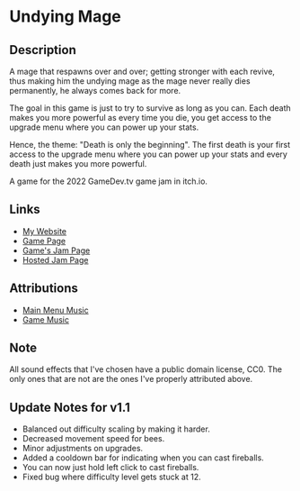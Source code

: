 # Undying Mage

## Description

A mage that respawns over and over; getting stronger with each revive, thus making him the undying mage as the mage never really dies permanently, he always comes back for more.

The goal in this game is just to try to survive as long as you can. Each death makes you more powerful as every time you die, you get access to the upgrade menu where you can power up your stats.

Hence, the theme: "Death is only the beginning". The first death is your first access to the upgrade
menu where you can power up your stats and every death just makes you more powerful.

A game for the 2022 GameDev.tv game jam in itch.io.

## Links

- [My Website](https://dragunwf.herokuapp.com)
- [Game Page](https://dragonwf.itch.io/undying-mage)
- [Game's Jam Page](https://itch.io/jam/gamedevtv-jam-2022/rate/1546432)
- [Hosted Jam Page](https://itch.io/jam/gamedevtv-jam-2022)

## Attributions

- [Main Menu Music](https://opengameart.org/content/emotional-mood-piece)
- [Game Music](https://opengameart.org/content/a-journey-awaits)

## Note

All sound effects that I've chosen have a public domain license, CC0. The only ones that are not are the
ones I've properly attributed above.

## Update Notes for v1.1

- Balanced out difficulty scaling by making it harder.
- Decreased movement speed for bees.
- Minor adjustments on upgrades.
- Added a cooldown bar for indicating when you can cast fireballs.
- You can now just hold left click to cast fireballs.
- Fixed bug where difficulty level gets stuck at 12.
